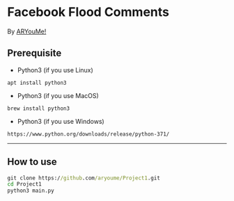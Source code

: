 # Facebook Flood Comments
By [ARYouMe!](https://facebook.com/iboy.sloth)

## Prerequisite
- Python3 (if you use Linux)
```
apt install python3
```
- Python3 (if you use MacOS)
```
brew install python3
```
- Python3 (if you use Windows)
``` 
https://www.python.org/downloads/release/python-371/
```

___

## How to use
```cmd
git clone https://github.com/aryoume/Project1.git
cd Project1
python3 main.py
```
